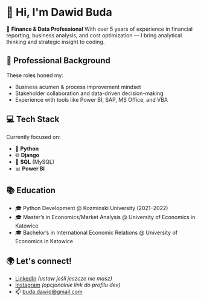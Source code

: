 # 👋 Hi, I'm Dawid Buda

🎯 **Finance & Data Professional** 
With over 5 years of experience in financial reporting, business analysis, and cost optimization — I bring analytical thinking and strategic insight to coding.

## 💼 Professional Background

These roles honed my:
- Business acumen & process improvement mindset
- Stakeholder collaboration and data-driven decision-making
- Experience with tools like Power BI, SAP, MS Office, and VBA

## 💻 Tech Stack

Currently focused on:
- 🐍 **Python**
- 🌐 **Django**
- 🧠 **SQL** (MySQL)
- 📊 **Power BI**


## 📚 Education

- 🎓 Python Development @ Kozminski University (2021–2022)
- 🎓 Master’s in Economics/Market Analysis @ University of Economics in Katowice
- 🎓 Bachelor’s in International Economic Relations @ University of Economics in Katowice


## 🌍 Let's connect!

- [LinkedIn](https://www.linkedin.com/in/dawidbuda) *(ustaw jeśli jeszcze nie masz)*
- [Instagram](https://www.instagram.com/dawid.buda) *(opcjonalnie link do profilu dev)*
- 📫 buda.dawid@gmail.com


